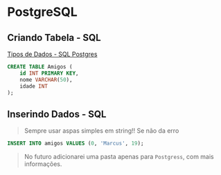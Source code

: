# PostgreSQL

## Criando Tabela - SQL

[Tipos de Dados - SQL Postgres](https://www.postgresql.org/docs/current/datatype.html)

```sql
CREATE TABLE Amigos (
    id INT PRIMARY KEY,
    nome VARCHAR(50),
    idade INT
);
```

## Inserindo Dados - SQL

> Sempre usar aspas simples em string!! Se não da erro

```sql
INSERT INTO amigos VALUES (0, 'Marcus', 19);
```

> No futuro adicionarei uma pasta apenas para `Postgress`, com mais informações.
